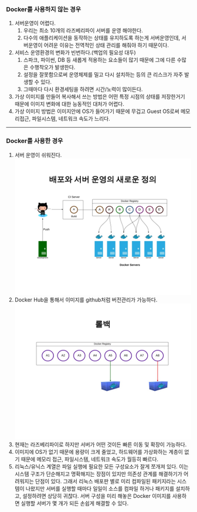 ### Docker를 사용하지 않는 경우


1. 서버운영이 어렵다. 
    1. 우리는 최소 10개의 라즈베리파이 서버를 운영 해야한다.
    2. 다수의 애플리케이션을 동작하는 상태를 유지하도록 하는게 서버운영인데, 서버운영이 어려운 이유는 전역적인 상태 관리를 해줘야 하기 때문이다.
2. 서비스 운영환경의 변화가 빈번하다.(백업의 필요성 대두) 
    1. 스파크, 파이썬, DB 등 새롭게 적용하는 요소들이 많기 때문에 그에 다른 수많은 수행착오가 발생한다. 
    2. 설정을 잘못함으로써 운영체제를 밀고 다시 설치하는 등의 큰 리스크가 자주 발생할 수 있다.
    3. 그때마다 다시 환경세팅을 하려면 시간/노력이 많이든다. 
3. 가상 이미지를 만들어 복사해서 쓰는 방법은 어떤 특정 시점의 상태를 저장한거기 때문에 이미지 변화에 대한 능동적인 대처가 어렵다. 
4. 가상 이미지 방법은 이미지안에 OS가 들어가기 때문에 무겁고 Guest OS로써 메모리접근, 파일시스템, 네트워크 속도가 느리다. 

---


### Docker를 사용한 경우 

1. 서버 운영이 쉬워진다. 
    ![](1a6docker-120-1024.jpg)
2. Docker Hub을 통해서 이미지를 github처럼 버전관리가 가능하다.
    ![](1a6docker-122-1024.jpg)
3. 현재는 라즈베리파이로 하지만 서버가 어떤 것이든 빠른 이동 및 확장이 가능하다. 
4. 이미지에 OS가 없기 때문에 용량이 크게 줄었고, 하드웨어를 가상화하는 계층이 없기 때문에 메모리 접근, 파일시스템, 네트워크 속도가 월등히 빠르다. 
5. 리눅스/유닉스 계열은 파일 실행에 필요한 모든 구성요소가 잘게 쪼개져 있다. 이는 시스템 구조가 단순해지고 명확해지는 장점이 있지만 의존성 관계를 해결하기가 어려워지는 단점이 있다. 그래서 리눅스 배포판 별로 미리 컴파일된 패키지라는 시스템이 나왔지만 서버를 실행할 때마다 일일이 소스를 컴파일 하거나 패키지를 설치하고, 설정하려면 상당히 귀찮다. 서버 구성을 미리 해놓은 Docker 이미지를 사용하면 실행할 서버가 몇 개가 되든 손쉽게 해결할 수 있다.     